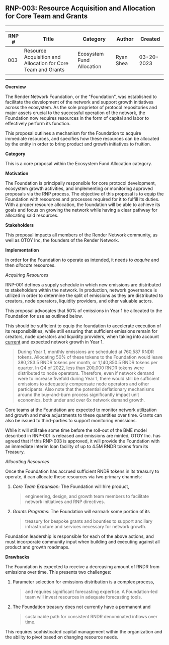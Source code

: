 ## **RNP-003: Resource Acquisition and Allocation for Core Team and Grants**

---
|RNP # |Title  |Category | Author |Created
|------|-------|---------|--------|--|
|003   |Resource Acquisition and Allocation for Core Team and Grants |Ecosystem Fund Allocation|Ryan Shea|03-20-2023
---

**Overview**

The Render Network Foundation, or the "Foundation", was established to
facilitate the development of the network and support growth initiatives
across the ecosystem. As the sole proprietor of protocol repositories
and major assets crucial to the successful operation of the network, the
Foundation now requires resources in the form of capital and labor to
effectively perform its function.

This proposal outlines a mechanism for the Foundation to acquire
immediate resources, and specifies how these resources can be allocated
by the entity in order to bring product and growth initiatives to
fruition.

**Category**

This is a core proposal within the Ecosystem Fund Allocation category.

**Motivation**

The Foundation is principally responsible for core protocol development,
ecosystem growth activities, and implementing or monitoring approved
proposals via the RNP process. The objective of this proposal is to
equip the Foundation with resources and processes required for it to
fulfill its duties. With a proper resource allocation, the foundation
will be able to achieve its goals and focus on growing the network while
having a clear pathway for allocating said resources.

**Stakeholders**

This proposal impacts all members of the Render Network community, as
well as OTOY Inc, the founders of the Render Network.

**Implementation**

In order for the Foundation to operate as intended, it needs to
*acquire* and then *allocate* resources.

*Acquiring Resources*

RNP-001 defines a supply schedule in which new emissions are distributed
to stakeholders within the network. In production, network governance is
utilized in order to determine the split of emissions as they are
distributed to creators, node operators, liquidity providers, and other
valuable actors.

This proposal advocates that 50% of emissions in Year 1 be allocated to
the Foundation for use as outlined below.

This should be sufficient to equip the foundation to accelerate
execution of its responsibilities, while still ensuring that sufficient
emissions remain for creators, node operators and liquidity providers,
when taking into account
[current](https://medium.com/render-token/render-network-q4-review-and-beyond-february-21st-2023-behind-the-network-btn-c597a17e48a6)
and expected network growth in Year 1.

> During Year 1, monthly emissions are scheduled at 760,587 RNDR tokens.
> Allocating 50% of these tokens to the Foundation would leave 380,283.5
> RNDR tokens per month, or 1,140,850.5 RNDR tokens per quarter. In Q4
> of 2022, less than 200,000 RNDR tokens were distributed to node
> operators. Therefore, even if network demand were to increase fivefold
> during Year 1, there would still be sufficient emissions to adequately
> compensate node operators and other participants. Also note that the
> potential deflationary mechanisms around the buy-and-burn process
> significantly impact unit economics, both under and over 6x network
> demand growth.

Core teams at the Foundation are expected to monitor network utilization
and growth and make adjustments to these quantities over time. Grants
can also be issued to third-parties to support monitoring emissions.

While it will still take some time before the roll-out of the BME model
described in RNP-001 is released and emissions are minted, OTOY Inc. has
agreed that if this RNP-003 is approved, it will provide the Foundation
with an immediate interim loan facility of up to 4.5M RNDR tokens from
its Treasury.

*Allocating Resources*

Once the Foundation has accrued sufficient RNDR tokens in its treasury
to operate, it can allocate these resources via two primary channels:

1.  *Core Team Expansion:* The Foundation will hire product,
    > engineering, design, and growth team members to facilitate network
    > initiatives and RNP directives.

2.  *Grants Programs:* The Foundation will earmark some portion of its
    > treasury for bespoke grants and bounties to support ancillary
    > infrastructure and services necessary for network growth.

Foundation leadership is responsible for each of the above actions, and
must incorporate community input when building and executing against all
product and growth roadmaps.

**Drawbacks**

The Foundation is expected to receive a decreasing amount of RNDR from
emissions over time. This presents two challenges:

1.  Parameter selection for emissions distribution is a complex process,
    > and requires significant forecasting expertise. A Foundation-led
    > team will invest resources in adequate forecasting tools.

2.  The Foundation treasury does not currently have a permanent and
    > sustainable path for consistent RNDR denominated inflows over
    > time.

This requires sophisticated capital management within the organization
and the ability to pivot based on changing resource needs.

